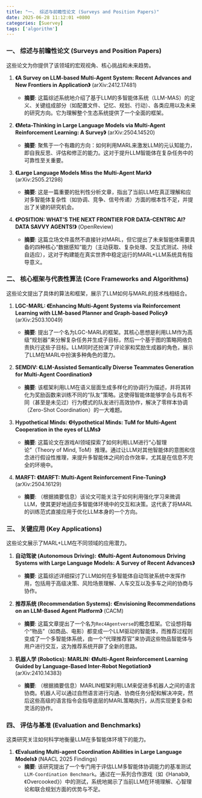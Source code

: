 ```yaml
---
title: "一、 综述与前瞻性论文 (Surveys and Position Papers)"
date: 2025-06-28 11:12:01 +0800
categories: [Suervey]
tags: ['algorithm']
---
```



### 一、 综述与前瞻性论文 (Surveys and Position Papers)

这些论文为你提供了该领域的宏观视角、核心挑战和未来趋势。

1. **《A Survey on LLM-based Multi-Agent System: Recent Advances and New Frontiers in Application》** (arXiv:2412.17481)
    
    - **摘要**: 这篇综述系统地介绍了基于LLM的多智能体系统（LLM-MAS）的定义、关键组成部分（如配置文件、记忆、规划、行动）、各类应用以及未来的研究方向。它为理解整个生态系统提供了一个全面的框架。
2. **《Meta-Thinking in Large Language Models via Multi-Agent Reinforcement Learning: A Survey》** (arXiv:2504.14520)
    
    - **摘要**: 聚焦于一个有趣的方向：如何利用MARL来激发LLM的元认知能力，即自我反思、评估和修正的能力。这对于提升LLM智能体在复杂任务中的可靠性至关重要。
3. **《Large Language Models Miss the Multi-Agent Mark》** (arXiv:2505.21298)
    
    - **摘要**: 这是一篇重要的批判性分析文章，指出了当前LLM在真正理解和应对多智能体复杂性（如协调、竞争、信号传递）方面的根本性不足，并提出了关键的研究机会。
4. **《POSITION: WHAT’S THE NEXT FRONTIER FOR DATA-CENTRIC AI? DATA SAVVY AGENTS!》** (OpenReview)
    
    - **摘要**: 这篇立场文件虽然不直接针对MARL，但它提出了未来智能体需要具备的四种核心“数据感知”能力（主动获取、复杂处理、交互式测试、持续自适应），这对于构建能在真实世界中稳定运行的MARL+LLM系统具有指导意义。

### 二、 核心框架与代表性算法 (Core Frameworks and Algorithms)

这些论文提出了具体的算法和框架，展示了LLM如何与MARL的技术栈相结合。

1. **LGC-MARL: 《Enhancing Multi-Agent Systems via Reinforcement Learning with LLM-based Planner and Graph-based Policy》** (arXiv:2503.10049)
    
    - **摘要**: 提出了一个名为LGC-MARL的框架。其核心思想是利用LLM作为高级“规划器”来分解复杂任务并生成子目标，然后一个基于图的策略网络负责执行这些子目标。LLM同时还扮演了评论家和奖励生成器的角色，展示了LLM在MARL中扮演多种角色的潜力。
2. **SEMDIV: 《LLM-Assisted Semantically Diverse Teammates Generation for Multi-Agent Coordination》**
    
    - **摘要**: 该框架利用LLM在语义层面生成多样化的协调行为描述，并将其转化为奖励函数来训练不同的“队友”策略。这使得智能体能够学会与具有不同（甚至是未见过）行为模式的队友进行高效协作，解决了零样本协调（Zero-Shot Coordination）的一大难题。
3. **Hypothetical Minds: 《Hypothetical Minds: TuM for Multi-Agent Cooperation in the eyes of LLMs》**
    
    - **摘要**: 这篇论文在游戏AI领域探索了如何利用LLM进行“心智理论”（Theory of Mind, ToM）推理。通过让LLM对其他智能体的意图和信念进行假设性推理，来提升多智能体之间的合作效率，尤其是在信息不完全的环境中。
4. **MARFT: 《MARFT: Multi-Agent Reinforcement Fine-Tuning》** (arXiv:2504.16129)
    
    - **摘要**: （根据摘要信息）该论文可能关注于如何利用强化学习来微调LLM，使其更好地适应多智能体环境中的交互和决策。这代表了将MARL的训练范式直接应用于优化LLM本身的一个方向。

### 三、 关键应用 (Key Applications)

这些论文展示了MARL+LLM在不同领域的应用潜力。

1. **自动驾驶 (Autonomous Driving):** **《Multi-Agent Autonomous Driving Systems with Large Language Models: A Survey of Recent Advances》**
    
    - **摘要**: 这篇综述详细探讨了LLM如何在多智能体自动驾驶系统中发挥作用，包括用于高级决策、风险场景理解、人车交互以及多车之间的协商与协作。
2. **推荐系统 (Recommendation Systems):** **《Envisioning Recommendations on an LLM-Based Agent Platform》** (CACM)
    
    - **摘要**: 这篇文章提出了一个名为`Rec4Agentverse`的概念框架。它设想将每个“物品”（如商品、电影）都变成一个LLM驱动的智能体，而推荐过程则变成了一个多智能体系统，由一个“代理推荐官”来协调这些物品智能体与用户进行交互，这为推荐系统开辟了全新的思路。
3. **机器人学 (Robotics):** **MARLIN: 《Multi-Agent Reinforcement Learning Guided by Language-Based Inter-Robot Negotiation》** (arXiv:2410.14383)
    
    - **摘要**: （根据摘要信息）MARLIN框架利用LLM来促进多机器人之间的语言协商。机器人可以通过自然语言进行沟通、协商任务分配和解决冲突，然后这些高级的语言指令会指导底层的MARL策略执行，从而实现更复杂和灵活的协作。

### 四、 评估与基准 (Evaluation and Benchmarks)

这类研究关注如何科学地衡量LLM在多智能体环境下的能力。

1. **《Evaluating Multi-agent Coordination Abilities in Large Language Models》** (NAACL 2025 Findings)
    - **摘要**: 该研究提出了一个专门用于评估LLM多智能体协调能力的基准测试`LLM-Coordination Benchmark`。通过在一系列合作游戏（如《Hanabi》, 《Overcooked》）中的测试，系统地揭示了当前LLM在环境理解、心智理论和联合规划方面的优势与不足。